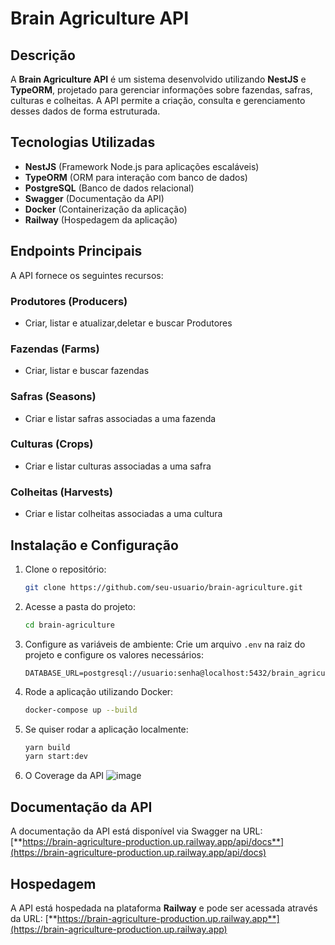 # Brain Agriculture API

## Descrição
A **Brain Agriculture API** é um sistema desenvolvido utilizando **NestJS** e **TypeORM**, projetado para gerenciar informações sobre fazendas, safras, culturas e colheitas. A API permite a criação, consulta e gerenciamento desses dados de forma estruturada.

## Tecnologias Utilizadas
- **NestJS** (Framework Node.js para aplicações escaláveis)
- **TypeORM** (ORM para interação com banco de dados)
- **PostgreSQL** (Banco de dados relacional)
- **Swagger** (Documentação da API)
- **Docker** (Containerização da aplicação)
- **Railway** (Hospedagem da aplicação)

## Endpoints Principais
A API fornece os seguintes recursos:

### **Produtores (Producers)**
- Criar, listar e atualizar,deletar e buscar Produtores

### **Fazendas (Farms)**
- Criar, listar e buscar fazendas

### **Safras (Seasons)**
- Criar e listar safras associadas a uma fazenda

### **Culturas (Crops)**
- Criar e listar culturas associadas a uma safra

### **Colheitas (Harvests)**
- Criar e listar colheitas associadas a uma cultura

## Instalação e Configuração
1. Clone o repositório:
   ```sh
   git clone https://github.com/seu-usuario/brain-agriculture.git
   ```
2. Acesse a pasta do projeto:
   ```sh
   cd brain-agriculture
   ```
3. Configure as variáveis de ambiente:
   Crie um arquivo `.env` na raiz do projeto e configure os valores necessários:
   ```env
   DATABASE_URL=postgresql://usuario:senha@localhost:5432/brain_agriculture
   ```
4. Rode a aplicação utilizando Docker:
   ```sh
   docker-compose up --build
   ```

5. Se quiser rodar a aplicação localmente:
   ```sh
   yarn build
   yarn start:dev
   ```

6. O Coverage da API
![image](https://github.com/user-attachments/assets/269d85d5-8f03-4ed8-8818-201a4d950d27)


## Documentação da API
A documentação da API está disponível via Swagger na URL:
[**https://brain-agriculture-production.up.railway.app/api/docs**](https://brain-agriculture-production.up.railway.app/api/docs)

## Hospedagem
A API está hospedada na plataforma **Railway** e pode ser acessada através da URL:
[**https://brain-agriculture-production.up.railway.app**](https://brain-agriculture-production.up.railway.app)

